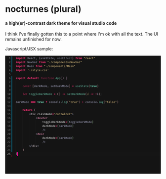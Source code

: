 # nocturnes (plural)
#### a high(er)-contrast dark theme for visual studio code

I think I've finally gotten this to a point where I'm ok with all the text. The UI remains unfinished for now.

Javascript/JSX sample:

![javascript](images/javascript.png)